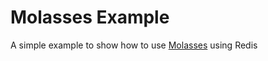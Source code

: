 # Molasses Example

A simple example to show how to use [Molasses](https://github.com/securingsincity/molasses) using Redis